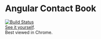 # Angular Contact Book
[![Build Status](https://travis-ci.org/sudodoki/angular-contact-book.svg?branch=master)](https://travis-ci.org/sudodoki/angular-contact-book)  
[See it yourself](http://sudodoki.github.io/angular-contact-book/app).  
Best viewed in Chrome.  
